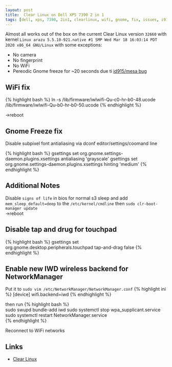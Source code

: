 ```yaml
---
layout: post
title:  Clear Linux on Dell XPS 7390 2 in 1
tags: [dell, xps, 7390, 2in1, clearlinux, wifi, gnome, fix, issues, i915, mesa]
---
```


Almost all works out of the box on the current Clear Linux version `32660` with kernel `Linux arazu 5.5.10-921.native #1 SMP Wed Mar 18 16:03:14 PDT 2020 x86_64 GNU/Linux`
with some exceptions:
  - No camera
  - No fingerprint
  - No WiFi
  - Pereodic Gnome freeze for ~20 seconds due ti [id915/mesa bug](https://gitlab.freedesktop.org/mesa/mesa/issues/2183)

WiFi fix
------------

{% highlight bash %}
ln -s /lib/firmware/iwlwifi-Qu-c0-hr-b0-48.ucode /lib/firmware/iwlwifi-Qu-b0-hr-b0-50.ucode
{% endhighlight %}

->reboot


Gnome Freeze fix
----------------

Disable subpixel font antialiasing via dconf editor/settings/coomand line

{% highlight bash %}
gsettings set org.gnome.settings-daemon.plugins.xsettings antialiasing 'grayscale'
gsettings set org.gnome.settings-daemon.plugins.xsettings hinting 'medium'
{% endhighlight %}


Additional Notes
----------------

Disable `signs of life` in bios for normal s3 sleep and add 
`mem_sleep_default=deep` to the `/etc/kernel/cmdline` then `sudo clr-boot-manager update`  
->reboot

Disable tap and drug for touchpad
----------------

{% highlight bash %}
gsettings set org.gnome.desktop.peripherals.touchpad tap-and-drag false
{% endhighlight %}


Enable new IWD wireless backend for NetworkManager
----------------

Put it to `sudo vim /etc/NetworkManager/NetworkManager.conf`
{% highlight ini %}
[device]
wifi.backend=iwd
{% endhighlight %}

then run
{% highlight bash %}  
  sudo swupd bundle-add iwd
  sudo systemctl stop wpa_supplicant.service
  sudo systemctl restart NetworkManager.service   
{% endhighlight %}

Reconnect to WiFi networks

Links
-----

* [Clear Linux](https://clearlinux.org/)




